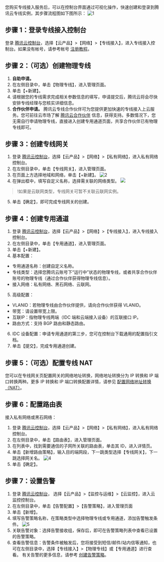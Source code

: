 您购买专线接入服务后，可以在控制台界面通过可视化操作，快速创建和登录到腾讯云专线实例，其步骤流程图如下图所示：
![1](https://main.qcloudimg.com/raw/a1f3891e53f4851836d1843bc7b6e57b.png)

## 步骤 1：登录专线接入控制台
登录 [腾讯云控制台](https://console.cloud.tencent.com/)，选择【云产品】>【网络】>【专线接入】，进入专线接入控制台。如果没有帐号，请参考帐号 [注册教程](https://cloud.tencent.com/document/product/378/17985)。

## 步骤 2：（可选）创建物理专线
1. **自助申请。**
 1. 在左侧目录中，单击【物理专线】，进入管理页面。
 2. 单击【+新建】。
 3. 请根据您的专线需求完成相关参数信息的填写，申请提交后，腾讯云将会尽快安排专线经理与您核实详细信息。
2. **合作伙伴申请。**
腾讯云专线合作伙伴可为您提供更加快速的专线接入上云服务。您可前往云市场了解 [腾讯云合作伙伴](https://market.cloud.tencent.com/categories/1042) 信息，获得支持。多数情况下，您无需自行申请物理专线，直接进入创建专用通道页面，共享合作伙伴已有物理专线即可。

## 步骤 3：创建专线网关
1. 登录 [腾讯云控制台](https://console.cloud.tencent.com/)，选择【云产品】>【网络】>【私有网络】，进入私有网络控制台。
2. 在左侧目录中，单击【专线网关】，进入管理页面。
3. 在页面上方选择地域和网络，单击【+新建】。
![2](https://main.qcloudimg.com/raw/83fed31b044186a4fcc15af3fc8cd48b.png)
4. 在弹出框中，填写自定义名称，选择需关联的网络类型。
![](https://main.qcloudimg.com/raw/feed5fea90dc47b122fb70ef8b35ad0e.png)
 >!如果是云联网类型，专线网关可暂不关联云联网实例。
5. 单击【确定】，即可完成专线网关的创建。

## 步骤 4：创建专用通道
1. 登录 [腾讯云控制台](https://console.cloud.tencent.com/)，选择【云产品】>【网络】>【专线接入】，进入专线接入控制台。
2. 在左侧目录中，单击【专用通道】，进入管理页面。
3. 单击【+新建】。
4. 基本配置：
 - 专用通道名称：创建自定义名称。
 - 专线类型：选择您腾讯云账号下“运行中”状态的物理专线，或者共享合作伙伴账号的物理专线（通过合作伙伴获得物理专线信息）。
 - 接入网络：私有网络、黑石网络、云联网。
5. 高级配置：
 - VLANID：若物理专线由合作伙伴提供，请向合作伙伴获得 VLANID。
 - 带宽：请设置带宽上限。
 - 互联IP：指物理专线两端（IDC 端和云端接入设备）的互联接口 IP。
 - 路由方式：支持 BGP 路由和静态路由。
6. IDC 设备配置：申请专用通道的第三步，您可在控制台下载通用的配置指引文档。
7. 单击【提交】，完成专用通道创建。

## 步骤 5：（可选）配置专线 NAT
您可以在专线网关页配置网关的网络地址转换，网络地址转换分为 IP 转换和 IP 端口转换两种。更多 IP 转换和 IP 端口转换配置详情，请参见 [配置网络地址转换（NAT）](https://cloud.tencent.com/document/product/216/19257)。

## 步骤 6：配置路由表
接入私有网络或黑石网络：
1. 登录 [腾讯云控制台](https://console.cloud.tencent.com/)，选择【云产品】>【网络】>【私有网络】，进入私有网络控制台。
2. 在左侧目录中，单击【路由表】，进入管理页面。
3. 在列表中，找到需要通信的子网所关联的路由表，单击其 ID，进入详情页。
4. 单击【新增路由策略】，输入目的端网段，下一跳类型选择【专线网关】，下一跳选择网关名。
 ![4](https://main.qcloudimg.com/raw/77aa5ff28526eb4ff04799c69aea5a74.png)
6. 单击【确定】。

## 步骤 7：设置告警
1. 登录 [腾讯云控制台](https://console.cloud.tencent.com/)， 选择【云产品】>【监控与运维】>【云监控】，进入云监控控制台。
2. 在左侧目录中，单击【告警配置】>【告警策略】，进入管理页面
3. 单击【新增】。
4. 填写告警策略名称，在策略类型中选择物理专线或专用通道，添加告警触发条件。
 ![5](https://main.qcloudimg.com/raw/cb97febda0132efd82bf71c4ad7c7fd8.png)
5. 关联告警对象：选择告警接收组，保存后，即可在告警策略列表中查看已设置的告警策略。
6. 查看告警信息：告警条件被触发后，您将接受到短信/邮件/站内信等通知，也可在左侧目录中，选择【专线接入】>【物理专线】或【专用通道】进行查看。
有关告警的更多信息，请参考 [创建告警策略](https://cloud.tencent.com/document/product/248/6215)。
